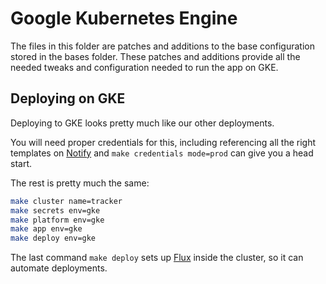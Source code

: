 # Google Kubernetes Engine

The files in this folder are patches and additions to the base configuration
stored in the bases folder. These patches and additions provide all the needed
tweaks and configuration needed to run the app on GKE.

## Deploying on GKE

Deploying to GKE looks pretty much like our other deployments.

You will need proper credentials for this, including referencing all the right templates on [Notify](https://notification.canada.ca/) and `make credentials mode=prod` can give you a head start.

The rest is pretty much the same:

```sh
make cluster name=tracker
make secrets env=gke
make platform env=gke
make app env=gke
make deploy env=gke
```

The last command `make deploy` sets up [Flux](https://fluxcd.io/) inside the cluster, so it can automate deployments.
